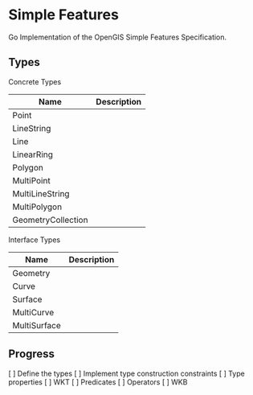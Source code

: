 # Simple Features

Go Implementation of the OpenGIS Simple Features Specification.

## Types

Concrete Types

| Name               | Description |
| ---                | ---         |
| Point              |             |
| LineString         |             |
| Line               |             |
| LinearRing         |             |
| Polygon            |             |
| MultiPoint         |             |
| MultiLineString    |             |
| MultiPolygon       |             |
| GeometryCollection |             |

Interface Types

| Name         | Description |
| ---          | ---         |
| Geometry     |             |
| Curve        |             |
| Surface      |             |
| MultiCurve   |             |
| MultiSurface |             |

## Progress

[ ] Define the types
[ ] Implement type construction constraints
[ ] Type properties
[ ] WKT
[ ] Predicates
[ ] Operators
[ ] WKB
